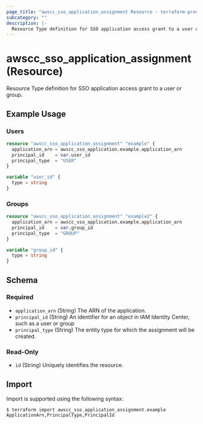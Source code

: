 ```yaml
---
page_title: "awscc_sso_application_assignment Resource - terraform-provider-awscc"
subcategory: ""
description: |-
  Resource Type definition for SSO application access grant to a user or group.
---
```


# awscc_sso_application_assignment (Resource)

Resource Type definition for SSO application access grant to a user or group.

## Example Usage 

### Users

```terraform
resource "awscc_sso_application_assignment" "example" {
  application_arn = awscc_sso_application.example.application_arn
  principal_id    = var.user_id
  principal_type  = "USER"
}

variable "user_id" {
  type = string
}
```

### Groups

```terraform
resource "awscc_sso_application_assignment" "example2" {
  application_arn = awscc_sso_application.example.application_arn
  principal_id    = var.group_id
  principal_type  = "GROUP"
}

variable "group_id" {
  type = string
}
```

<!-- schema generated by tfplugindocs -->
## Schema

### Required

- `application_arn` (String) The ARN of the application.
- `principal_id` (String) An identifier for an object in IAM Identity Center, such as a user or group
- `principal_type` (String) The entity type for which the assignment will be created.

### Read-Only

- `id` (String) Uniquely identifies the resource.

## Import

Import is supported using the following syntax:

```shell
$ terraform import awscc_sso_application_assignment.example ApplicationArn,PrincipalType,PrincipalId
```